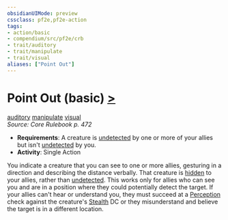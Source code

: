 ```yaml
---
obsidianUIMode: preview
cssclass: pf2e,pf2e-action
tags:
- action/basic
- compendium/src/pf2e/crb
- trait/auditory
- trait/manipulate
- trait/visual
aliases: ["Point Out"]
---
```

# Point Out (basic) [>](../core-rulebook/chapter-9-playing-the-game.md#Actions "Single Action")
[auditory](../traits/auditory.md)  [manipulate](../traits/manipulate.md)  [visual](../traits/visual.md)  
*Source: Core Rulebook p. 472*  


- **Requirements**: A creature is [undetected](../conditions.md#Undetected) by one or more of your allies but isn't [undetected](../conditions.md#Undetected) by you.
- **Activity**: Single Action

You indicate a creature that you can see to one or more allies, gesturing in a direction and describing the distance verbally. That creature is [hidden](../conditions.md#Hidden) to your allies, rather than [undetected](../conditions.md#Undetected). This works only for allies who can see you and are in a position where they could potentially detect the target. If your allies can't hear or understand you, they must succeed at a [Perception](../../Compendium/skills.md#Perception) check against the creature's [Stealth](../../Compendium/skills.md#Stealth) DC or they misunderstand and believe the target is in a different location.